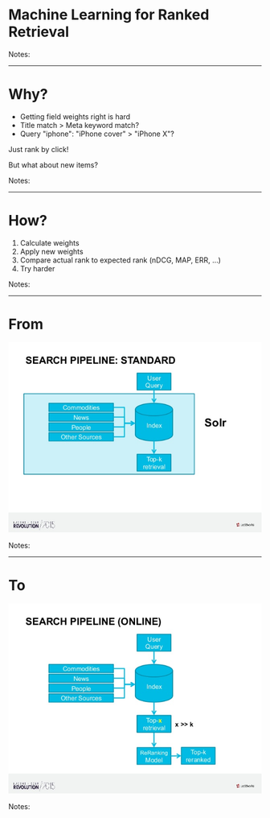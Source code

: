 # Machine Learning for Ranked Retrieval

Notes:

---

# Why?

* Getting field weights right is hard
* Title match > Meta keyword match?
* Query "iphone": "iPhone cover" > "iPhone X"?

Just rank by click!<!-- .element: class="fragment" -->

But what about new items?<!-- .element: class="fragment" -->

Notes:

---

# How?

1. Calculate weights
2. Apply new weights
3. Compare actual rank to expected rank (nDCG, MAP, ERR, …)
4. Try harder

Notes:

---

# From

![Regular Search pipeline](../images/Search_pipeline.jpg)
<!-- .element: style="border: none; box-shadow: none;" -->

Notes:

---

# To

![LTR Search pipeline](../images/LTR_Search_pipeline.jpg)
<!-- .element: style="border: none; box-shadow: none;" -->

Notes:
